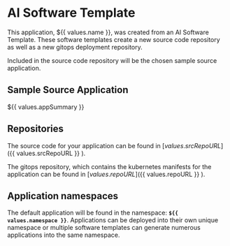 # AI Software Template

This application, ${{ values.name }}, was created from an AI Software Template. These software templates create a new source code repository as well as a new gitops deployment repository.

Included in the source code repository will be the chosen sample source application.

## Sample Source Application

${{ values.appSummary }}

## Repositories

The source code for your application can be found in [${{ values.srcRepoURL }} ](${{ values.srcRepoURL }} ).
 
The gitops repository, which contains the kubernetes manifests for the application can be found in 
[${{ values.repoURL }} ](${{ values.repoURL }} ). 

## Application namespaces 

The default application will be found in the namespace: **`${{ values.namespace }}`**. Applications can be deployed into their own unique namespace or multiple software templates can generate numerous applications into the same namespace.
